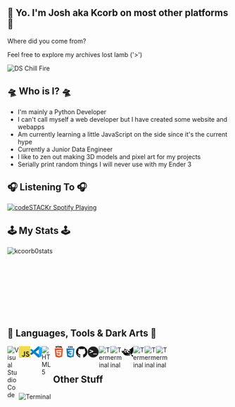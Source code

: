 ## :robot: Yo. I'm Josh aka Kcorb on most other platforms :robot:

Where did you come from?

Feel free to explore my archives lost lamb ('>')

![DS Chill Fire](https://i.imgur.com/unIj1Le.gif)

## :flying_saucer: Who is I? :flying_saucer:
- I'm mainly a Python Developer
- I can't call myself a web developer but I have created some website and webapps
- Am currently learning a little JavaScript on the side since it's the current hype
- Currently a Junior Data Engineer
- I like to zen out making 3D models and pixel art for my projects
- Serially print random things I will never use with my Ender 3

## 🎧 Listening To 🎧

[<img src="https://spotify-github-profile.vercel.app/api/view?uid=1164994091&cover_image=true&theme=novatorem" alt="codeSTACKr Spotify Playing" width="350" />](https://open.spotify.com/user/1164994091)

## :joystick: My Stats :joystick:

<img align="left" alt="kcoorb0stats" src="https://github-readme-stats-kcorb0.vercel.app/api?username=Kcorb0&show_icons=true&theme=radical"/>

<br/><br/><br/><br/><br/><br/><br/><br/><br/>

## :crystal_ball: Languages, Tools & Dark Arts :crystal_ball:

<img align="left" alt="Visual Studio Code" width="26px" src="https://cdn.iconscout.com/icon/free/png-256/python-20-1175115.png"/>
<img align="left" alt="JavaScript" width="26px" src="https://raw.githubusercontent.com/github/explore/80688e429a7d4ef2fca1e82350fe8e3517d3494d/topics/javascript/javascript.png"/>
<img align="left" alt="Visual Studio Code" width="26px" src="https://raw.githubusercontent.com/github/explore/80688e429a7d4ef2fca1e82350fe8e3517d3494d/topics/visual-studio-code/visual-studio-code.png"/>
<img align="left" alt="HTML5" width="26px" src="https://brandslogos.com/wp-content/uploads/images/large/mysql-logo-1.png"/>
<img align="left" alt="HTML5" width="26px" src="https://raw.githubusercontent.com/github/explore/80688e429a7d4ef2fca1e82350fe8e3517d3494d/topics/html/html.png"/>
<img align="left" alt="CSS3" width="26px" src="https://raw.githubusercontent.com/github/explore/80688e429a7d4ef2fca1e82350fe8e3517d3494d/topics/css/css.png"/>
<img align="left" alt="GitHub" width="26px" src="https://raw.githubusercontent.com/github/explore/78df643247d429f6cc873026c0622819ad797942/topics/github/github.png"/>
<img align="left" alt="Terminal" width="26px" src="https://raw.githubusercontent.com/github/explore/80688e429a7d4ef2fca1e82350fe8e3517d3494d/topics/terminal/terminal.png"/>
<img align="left" alt="Terminal" width="26px" src="https://raw.githubusercontent.com/simple-icons/simple-icons/897c0f3b953b0940756676825633589bc18c9337/icons/affinitydesigner.svg"/>
<img align="left" alt="Terminal" width="26px" src="https://raw.githubusercontent.com/simple-icons/simple-icons/897c0f3b953b0940756676825633589bc18c9337/icons/jupyter.svg"/>
<img align="left" alt="Terminal" width="26px" src="https://raw.githubusercontent.com/simple-icons/simple-icons/897c0f3b953b0940756676825633589bc18c9337/icons/gimp.svg"/>
<img align="left" alt="Terminal" width="26px" src="https://icon-library.com/images/django-icon/django-icon-0.jpg"/>
<img align="left" alt="Terminal" width="26px" src="https://user-images.githubusercontent.com/48419040/76123305-4c826a00-5fc6-11ea-8c65-4eee21fd386f.png"/>
<img align="left" alt="Terminal" width="26px" src="https://upload.wikimedia.org/wikipedia/commons/thumb/0/0c/Blender_logo_no_text.svg/1200px-Blender_logo_no_text.svg.png"/>

<br/><br/>

## Other Stuff
[<img align="left" alt="Terminal" src="https://www.codewars.com/users/Kcorb0/badges/large"/>](https://www.codewars.com/users/Kcorb0)
